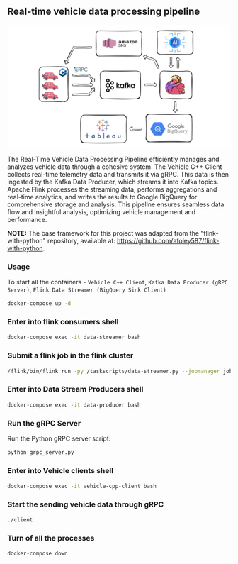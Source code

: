 ## Real-time vehicle data processing pipeline

<img src="/images/vehicle-data-pipeline.png" alt="Image description" height="70%">

The Real-Time Vehicle Data Processing Pipeline efficiently manages and analyzes vehicle data through a cohesive system. The Vehicle C++ Client collects real-time telemetry data and transmits it via gRPC. This data is then ingested by the Kafka Data Producer, which streams it into Kafka topics. Apache Flink processes the streaming data, performs aggregations and real-time analytics, and writes the results to Google BigQuery for comprehensive storage and analysis. This pipeline ensures seamless data flow and insightful analysis, optimizing vehicle management and performance. 

**NOTE:** The base framework for this project was adapted from the "flink-with-python" repository, available at: https://github.com/afoley587/flink-with-python.

### Usage

To start all the containers - `Vehicle C++ Client`, `Kafka Data Producer (gRPC Server)`, `Flink Data Streamer (BigQuery Sink Client)`

```bash
docker-compose up -d  
```

### Enter into flink consumers shell

```bash
docker-compose exec -it data-streamer bash 
```

### Submit a flink job in the flink cluster

```bash
/flink/bin/flink run -py /taskscripts/data-streamer.py --jobmanager jobmanager:8081 --target local
```

### Enter into Data Stream Producers shell

```bash
docker-compose exec -it data-producer bash 
```

### Run the gRPC Server
Run the Python gRPC server script:

```bash
python grpc_server.py
```

### Enter into Vehicle clients shell

```bash
docker-compose exec -it vehicle-cpp-client bash
```

### Start the sending vehicle data through gRPC

```bash
./client
```

### Turn of all the processes
```bash
docker-compose down 
```

